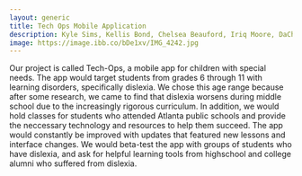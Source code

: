 ```yaml
---
layout: generic
title: Tech Ops Mobile Application
description: Kyle Sims, Kellis Bond, Chelsea Beauford, Iriq Moore, DaChristian Wesley
image: https://image.ibb.co/bDe1xv/IMG_4242.jpg
---
```


<p>Our project is called Tech-Ops, a mobile app for children with special needs. The app would target students from grades 6 through 11 with learning disorders, specifically dislexia. We chose this age range because after some research, we came to find that dislexia worsens during middle school due to the increasingly rigorous curriculum. In addition, we would hold classes for students who attended Atlanta public schools and provide the neccessary technology and resources to help them succeed. The app would constantly be improved with updates that featured new lessons and interface changes. We would beta-test the app with groups of students who have dislexia, and ask for helpful learning tools from highschool and college alumni who suffered from dislexia.</p>

